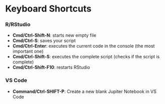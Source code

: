 # Keyboard Shortcuts

### R/RStudio

- **Cmd/Ctrl-Shift-N**:   starts new empty file
- **Cmd/Ctrl-S**:         saves your script
- **Cmd/Ctrl-Enter**:     executes the current code in the console (the most important one)
- **Cmd/Ctrl-Shift-S**:   executes the complete script (checks if the script is complete)
- **Cmd/Ctrl-Shift-F10**: restarts RStudio

### VS Code

- **Command/Ctrl-SHIFT-P**: Create a new blank Jupiter Notebook in VS Code


